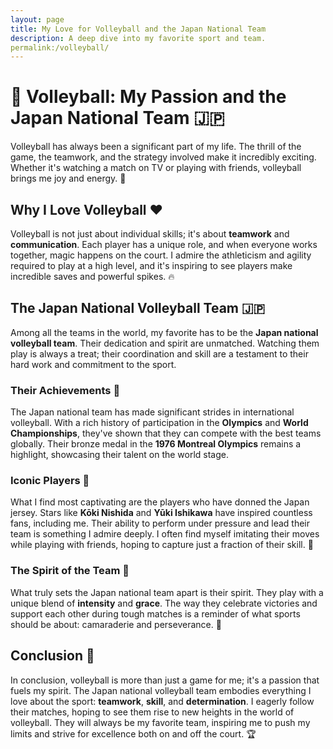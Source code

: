 ```yaml
---
layout: page
title: My Love for Volleyball and the Japan National Team
description: A deep dive into my favorite sport and team.
permalink:/volleyball/
---
```


# 🏐 Volleyball: My Passion and the Japan National Team 🇯🇵

Volleyball has always been a significant part of my life. The thrill of the game, the teamwork, and the strategy involved make it incredibly exciting. Whether it's watching a match on TV or playing with friends, volleyball brings me joy and energy. 🌟

## Why I Love Volleyball ❤️

Volleyball is not just about individual skills; it's about **teamwork** and **communication**. Each player has a unique role, and when everyone works together, magic happens on the court. I admire the athleticism and agility required to play at a high level, and it's inspiring to see players make incredible saves and powerful spikes. 🔥

## The Japan National Volleyball Team 🇯🇵

Among all the teams in the world, my favorite has to be the **Japan national volleyball team**. Their dedication and spirit are unmatched. Watching them play is always a treat; their coordination and skill are a testament to their hard work and commitment to the sport.

### Their Achievements 🥉

The Japan national team has made significant strides in international volleyball. With a rich history of participation in the **Olympics** and **World Championships**, they've shown that they can compete with the best teams globally. Their bronze medal in the **1976 Montreal Olympics** remains a highlight, showcasing their talent on the world stage.

### Iconic Players 🌟

What I find most captivating are the players who have donned the Japan jersey. Stars like **Kōki Nishida** and **Yūki Ishikawa** have inspired countless fans, including me. Their ability to perform under pressure and lead their team is something I admire deeply. I often find myself imitating their moves while playing with friends, hoping to capture just a fraction of their skill. 💪

### The Spirit of the Team 🤝

What truly sets the Japan national team apart is their spirit. They play with a unique blend of **intensity** and **grace**. The way they celebrate victories and support each other during tough matches is a reminder of what sports should be about: camaraderie and perseverance. 🙌

## Conclusion 🎉

In conclusion, volleyball is more than just a game for me; it's a passion that fuels my spirit. The Japan national volleyball team embodies everything I love about the sport: **teamwork**, **skill**, and **determination**. I eagerly follow their matches, hoping to see them rise to new heights in the world of volleyball. They will always be my favorite team, inspiring me to push my limits and strive for excellence both on and off the court. 🏆
